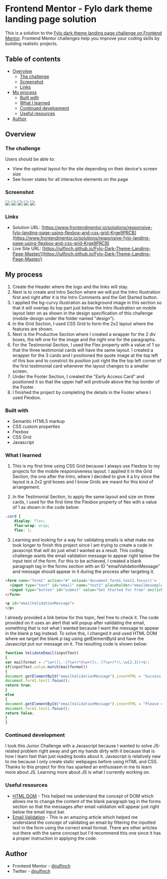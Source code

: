 # Frontend Mentor - Fylo dark theme landing page solution

This is a solution to the [Fylo dark theme landing page challenge on Frontend Mentor](https://www.frontendmentor.io/challenges/fylo-dark-theme-landing-page-5ca5f2d21e82137ec91a50fd). Frontend Mentor challenges help you improve your coding skills by building realistic projects. 

## Table of contents

- [Overview](#overview)
  - [The challenge](#the-challenge)
  - [Screenshot](#screenshot)
  - [Links](#links)
- [My process](#my-process)
  - [Built with](#built-with)
  - [What I learned](#what-i-learned)
  - [Continued development](#continued-development)
  - [Useful resources](#useful-resources)
- [Author](#author)


## Overview

### The challenge

Users should be able to:

- View the optimal layout for the site depending on their device's screen size
- See hover states for all interactive elements on the page

### Screenshot

![](./screenshot.jpg)
![](./screenshot_1.jpg)
![](./screenshot_2.jpg)
![](./screenshot_3.jpg)
![](./screenshot_4.jpg)

### Links

- Solution URL: [https://www.frontendmentor.io/solutions/responsive-fylo-landing-page-using-flexbox-and-css-grid-Krge9PRCB](https://www.frontendmentor.io/solutions/responsive-fylo-landing-page-using-flexbox-and-css-grid-Krge9PRCB)
- Live Site URL: [https://julfinch.github.io/Fylo-Dark-Theme-Landing-Page-Master/](https://julfinch.github.io/Fylo-Dark-Theme-Landing-Page-Master/)

## My process

1. Create the Header where the logo and the links will stay.
2. Next is to create and Intro Section where we will put the Intro Illustration first and right after it is the Intro Comments and the Get Started button.
3. I applied the bg-curvy illustration as background image in this section so that it will overlap its top part just below the Intro Illustration on mobile layout later on as shown in the design specification of this challenge (mobile-design under the folder named "design").
4. In the Grid Section, I used CSS Grid to form the 2x2 layout where the features are shown.
5. Next is the Productive Section where I created a wrapper for the 2 div boxes, the left one for the image and the right one for the paragraphs.
6. For the Testimonial Section, I used the Flex property with a value of 1 so that the three testimonial cards will have the same layout. I created a wrapper for the 3 cards and I positioned the quote image at the top left of this box and to constrict its position just right the the top left corner of the first testimonial card whenever the layout changes to a smaller screen.
7. Under the Footer Section, I created the "Early Access Card" and positioned it so that the upper half will protrude above the top border of the Footer.
8. I finished the project by completing the details in the Footer where I used Flexbox.

### Built with

- Semantic HTML5 markup
- CSS custom properties
- Flexbox
- CSS Grid
- Javascript

### What I learned

1. This is my first time using CSS Grid because I always use Flexbox to my projects for the mobile responsiveness layout. I applied it in the Grid Section, the one after the Intro, where I decided to give it a try since the layout is a 2x2 grid boxes and I know Grids are meant for this kind of arrangement.

2. In the Testimonial Section, to apply the same layout and size on three cards, I used for the first time the Flexbox property of flex with a value of 1 as shown in the code below:
```css
.card {
    display: flex;
    flex-wrap: wrap;
    flex: 1;
```
3. Learning and looking for a way for validating emails is what make me took longer to finish this project since I am trying to create a code in javascript that will do just what I wanted as a result. This coding challenge wants the email validation message to appear right below the input text of the form. For this to be achieved, I created a blank paragraph tag in the forms section with an ID "emailValidationMessage" and message should appear in it during the process after targeting it. 

```html
<form name="form1" action="#" onload='document.form1.text1.focus()'>
  <input type="text" id="email" name="text1" placeholder="email@example.com" required>
  <input type="button" id="submit" value="Get Started For Free" onclick="ValidateEmail(document.form1.text1)">
</form>

<p id="emailValidationMessage">
</p>
```
I already provided a link below for this topic, feel free to check it. The code provided on it uses an alert that will popup after validating the email, something that is not what I wanted because I want the message to appear in the blank p tag instead. To solve this, I changed it and used HTML DOM where we target the blank p tag using getElementById and have the Javascript put our message on it. The resulting code is shown below: 

```js
function ValidateEmail(inputText)
{
var mailformat = /^\w+([\.-]?\w+)*@\w+([\.-]?\w+)*(\.\w{2,3})+$/;
if(inputText.value.match(mailformat))
{
document.getElementById("emailValidationMessage").innerHTML = "Success!";
document.form1.text1.focus();
return true;
}
else
{
document.getElementById("emailValidationMessage").innerHTML = "Please enter a valid email address";
document.form1.text1.focus();
return false;
}
} 
```

### Continued development

I took this Junior Challenge with a Javascript because I wanted to solve JS-related problem right away and get my hands dirty with it because that is how I learn fast than just reading books about it. Javascript is relatively new to me because I only create static webpages before using HTML and CSS. Thanks to this project for this has sparked an enthusiasm in me to learn more about JS. Learning more about JS is what I currently working on.

### Useful resources

- [HTML DOM](https://www.w3schools.com/js/js_htmldom_html.asp) - This helped me understand the concept of DOM which allows me to change the content of the blank paragraph tag in the forms section so that the messages after email validation will appear just right below the email input bar.
- [Email Validation](https://www.w3resource.com/javascript/form/email-validation.php) - This is an amazing article which helped me understand the concept of validating an email by filtering the inputted text in the form using the correct email format. There are other articles out there with the same concept but I'd recommend this one since it has a proper instruction in applying the code.

## Author

- Frontend Mentor - [@julfinch](https://www.frontendmentor.io/profile/julfinch)
- Twitter - [@julfinch](https://www.twitter.com/julfinch)
